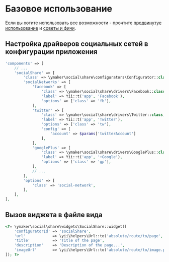 Базовое использование
=====================
Если вы хотите использовать все возможности - прочтите [продвинутуе использование](advanced-usage.md)
и [cоветы и фичи](tips-and-tricks.md).

Настройка драйверов социальных сетей в конфигурации приложения
--------------------------------------------------------------

```php
'components' => [
    // ...
    'socialShare' => [
        'class' => \ymaker\social\share\configurators\Configurator::class,
        'socialNetworks' => [
            'facebook' => [
                'class' => \ymaker\social\share\drivers\Facebook::class,
                'label' => Yii::t('app', 'Facebook'),
                'options' => ['class' => 'fb'],
            ],
            'twitter' => [
                'class' => \ymaker\social\share\drivers\Twitter::class,
                'label' => Yii::t('app', 'Twitter'),
                'options' => ['class' => 'tw'],
                'config' => [
                    'account' => $params['twitterAccount']
                ],
            ],
            'googlePlus' => [
                'class' => \ymaker\social\share\drivers\GooglePlus::class,
                'label' => Yii::t('app', '+Google'),
                'options' => ['class' => 'gp'],
            ],
            // ...
        ],
        'options' => [
            'class' => 'social-network',
        ],
    ],
],
```

Вызов виджета в файле вида
--------------------------

```php
<?= \ymaker\social\share\widgets\SocialShare::widget([
    'configuratorId' => 'socialShare',
    'url'            => \yii\helpers\Url::to('absolute/route/to/page', true),
    'title'          => 'Title of the page',
    'description'    => 'Description of the page...',
    'imageUrl'       => \yii\helpers\Url::to('absolute/route/to/image.png', true),
]); ?>
```